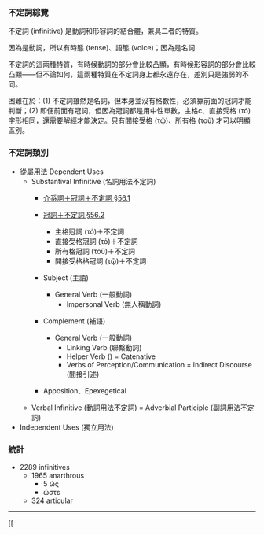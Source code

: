 
### 不定詞綜覽

不定詞 (infinitive) 是動詞和形容詞的結合體，兼具二者的特質。

因為是動詞，所以有時態 (tense)、語態 (voice)；因為是名詞


不定詞的這兩種特質，有時候動詞的部分會比較凸顯，有時候形容詞的部分會比較凸顯——但不論如何，這兩種特質在不定詞身上都永遠存在，差別只是強弱的不同。

困難在於：(1) 不定詞雖然是名詞，但本身並沒有格數性，必須靠前面的冠詞才能判斷；(2) 即便前面有冠詞，但因為冠詞都是用中性單數，主格c、直接受格 (τό) 字形相同，還需要解經才能決定。只有間接受格 (τῷ)、所有格 (τοῦ) 才可以明顯區別。

### 不定詞類別
- 從屬用法 Dependent Uses
	- Substantival Infinitive (名詞用法不定詞)
		- [介系詞＋冠詞＋不定詞 §56.1](§56.1.md)
		- [冠詞＋不定詞 §56.2](§56.2.md)
			- 主格冠詞 (τό)＋不定詞
			- 直接受格冠詞 (τό)＋不定詞
			- 所有格冠詞 (τοῦ)＋不定詞
			- 間接受格格冠詞 (τῷ)＋不定詞

		- Subject (主語)
			- General Verb (一般動詞)
				- Impersonal Verb (無人稱動詞)
		- Complement (補語)
			- General Verb (一般動詞)
				- Linking Verb (聯繫動詞)
				- Helper Verb () = Catenative
				- Verbs of Perception/Communication = Indirect Discourse (間接引述)
		- Apposition、Epexegetical
	- Verbal Infinitive (動詞用法不定詞) = Adverbial Participle (副詞用法不定詞)
- Independent Uses (獨立用法)



### 統計
- 2289 infinitives
	-  1965 anarthrous
		-  5 ὡς
		-  ὡστε
	- 324 articular

---
[[
